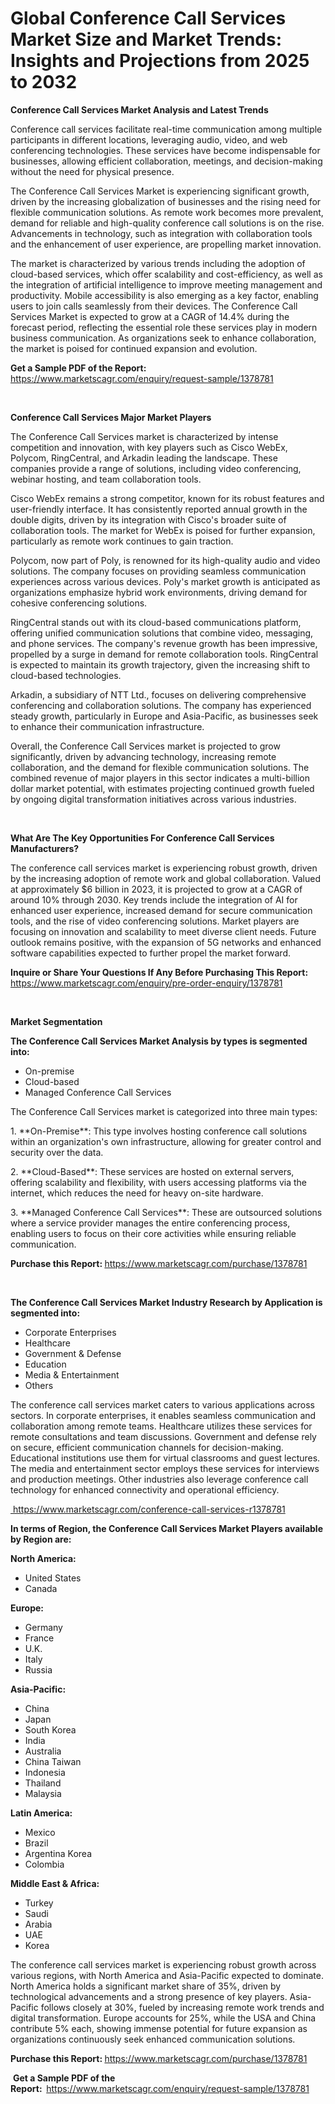 <p><h1>Global Conference Call Services Market Size and Market Trends: Insights and Projections from 2025 to 2032</h1></p><p><strong>Conference Call Services Market Analysis and Latest Trends</strong></p>
<p><p>Conference call services facilitate real-time communication among multiple participants in different locations, leveraging audio, video, and web conferencing technologies. These services have become indispensable for businesses, allowing efficient collaboration, meetings, and decision-making without the need for physical presence.</p><p>The Conference Call Services Market is experiencing significant growth, driven by the increasing globalization of businesses and the rising need for flexible communication solutions. As remote work becomes more prevalent, demand for reliable and high-quality conference call solutions is on the rise. Advancements in technology, such as integration with collaboration tools and the enhancement of user experience, are propelling market innovation.</p><p>The market is characterized by various trends including the adoption of cloud-based services, which offer scalability and cost-efficiency, as well as the integration of artificial intelligence to improve meeting management and productivity. Mobile accessibility is also emerging as a key factor, enabling users to join calls seamlessly from their devices. The Conference Call Services Market is expected to grow at a CAGR of 14.4% during the forecast period, reflecting the essential role these services play in modern business communication. As organizations seek to enhance collaboration, the market is poised for continued expansion and evolution.</p></p>
<p><strong>Get a Sample PDF of the Report:&nbsp;</strong> <a href="https://www.marketscagr.com/enquiry/request-sample/1378781?utm_campaign=3581&utm_medium=2&utm_source=Github&utm_content=ia&utm_term=19042025&utm_id=conference-call-services">https://www.marketscagr.com/enquiry/request-sample/1378781</a></p>
<p>&nbsp;</p>
<p><strong>Conference Call Services Major Market Players</strong></p>
<p><p>The Conference Call Services market is characterized by intense competition and innovation, with key players such as Cisco WebEx, Polycom, RingCentral, and Arkadin leading the landscape. These companies provide a range of solutions, including video conferencing, webinar hosting, and team collaboration tools.</p><p>Cisco WebEx remains a strong competitor, known for its robust features and user-friendly interface. It has consistently reported annual growth in the double digits, driven by its integration with Cisco's broader suite of collaboration tools. The market for WebEx is poised for further expansion, particularly as remote work continues to gain traction.</p><p>Polycom, now part of Poly, is renowned for its high-quality audio and video solutions. The company focuses on providing seamless communication experiences across various devices. Poly's market growth is anticipated as organizations emphasize hybrid work environments, driving demand for cohesive conferencing solutions.</p><p>RingCentral stands out with its cloud-based communications platform, offering unified communication solutions that combine video, messaging, and phone services. The company's revenue growth has been impressive, propelled by a surge in demand for remote collaboration tools. RingCentral is expected to maintain its growth trajectory, given the increasing shift to cloud-based technologies.</p><p>Arkadin, a subsidiary of NTT Ltd., focuses on delivering comprehensive conferencing and collaboration solutions. The company has experienced steady growth, particularly in Europe and Asia-Pacific, as businesses seek to enhance their communication infrastructure.</p><p>Overall, the Conference Call Services market is projected to grow significantly, driven by advancing technology, increasing remote collaboration, and the demand for flexible communication solutions. The combined revenue of major players in this sector indicates a multi-billion dollar market potential, with estimates projecting continued growth fueled by ongoing digital transformation initiatives across various industries.</p></p>
<p>&nbsp;</p>
<p><strong>What Are The Key Opportunities For Conference Call Services Manufacturers?</strong></p>
<p><p>The conference call services market is experiencing robust growth, driven by the increasing adoption of remote work and global collaboration. Valued at approximately $6 billion in 2023, it is projected to grow at a CAGR of around 10% through 2030. Key trends include the integration of AI for enhanced user experience, increased demand for secure communication tools, and the rise of video conferencing solutions. Market players are focusing on innovation and scalability to meet diverse client needs. Future outlook remains positive, with the expansion of 5G networks and enhanced software capabilities expected to further propel the market forward.</p></p>
<p><strong>Inquire or Share Your Questions If Any Before Purchasing This Report:</strong> <a href="https://www.marketscagr.com/enquiry/pre-order-enquiry/1378781?utm_campaign=3581&utm_medium=2&utm_source=Github&utm_content=ia&utm_term=19042025&utm_id=conference-call-services">https://www.marketscagr.com/enquiry/pre-order-enquiry/1378781</a></p>
<p>&nbsp;</p>
<p><strong>Market Segmentation</strong></p>
<p><strong>The Conference Call Services Market Analysis by types is segmented into:</strong></p>
<p><ul><li>On-premise</li><li>Cloud-based</li><li>Managed Conference Call Services</li></ul></p>
<p><p>The Conference Call Services market is categorized into three main types: </p><p>1. **On-Premise**: This type involves hosting conference call solutions within an organization's own infrastructure, allowing for greater control and security over the data.</p><p>2. **Cloud-Based**: These services are hosted on external servers, offering scalability and flexibility, with users accessing platforms via the internet, which reduces the need for heavy on-site hardware.</p><p>3. **Managed Conference Call Services**: These are outsourced solutions where a service provider manages the entire conferencing process, enabling users to focus on their core activities while ensuring reliable communication.</p></p>
<p><strong>Purchase this Report:&nbsp;</strong><a href="https://www.marketscagr.com/purchase/1378781?utm_campaign=3581&utm_medium=2&utm_source=Github&utm_content=ia&utm_term=19042025&utm_id=conference-call-services">https://www.marketscagr.com/purchase/1378781</a></p>
<p>&nbsp;</p>
<p><strong>The Conference Call Services Market Industry Research by Application is segmented into:</strong></p>
<p><ul><li>Corporate Enterprises</li><li>Healthcare</li><li>Government & Defense</li><li>Education</li><li>Media & Entertainment</li><li>Others</li></ul></p>
<p><p>The conference call services market caters to various applications across sectors. In corporate enterprises, it enables seamless communication and collaboration among remote teams. Healthcare utilizes these services for remote consultations and team discussions. Government and defense rely on secure, efficient communication channels for decision-making. Educational institutions use them for virtual classrooms and guest lectures. The media and entertainment sector employs these services for interviews and production meetings. Other industries also leverage conference call technology for enhanced connectivity and operational efficiency.</p></p>
<p><a href="https://www.marketscagr.com/conference-call-services-r1378781?utm_campaign=3581&utm_medium=2&utm_source=Github&utm_content=ia&utm_term=19042025&utm_id=conference-call-services">&nbsp;https://www.marketscagr.com/conference-call-services-r1378781</a></p>
<p><strong>In terms of Region, the Conference Call Services Market Players available by Region are:</strong></p>
<p>
    <p> <strong> North America: </strong>
        <ul>
            <li>United States</li>
            <li>Canada</li>
        </ul>
        </p> 
    <p> <strong> Europe: </strong>
        <ul>
            <li>Germany</li>
            <li>France</li>
            <li>U.K.</li>
            <li>Italy</li>
            <li>Russia</li>
        </ul>
        </p> 
    <p> <strong> Asia-Pacific: </strong>
        <ul>
            <li>China</li>
            <li>Japan</li>
            <li>South Korea</li>
            <li>India</li>
            <li>Australia</li>
            <li>China Taiwan</li>
            <li>Indonesia</li>
            <li>Thailand</li>
            <li>Malaysia</li>
        </ul>
        </p> 
    <p> <strong> Latin America: </strong>
        <ul>
            <li>Mexico</li>
            <li>Brazil</li>
            <li>Argentina Korea</li>
            <li>Colombia</li>
        </ul>
        </p> 
    <p> <strong> Middle East & Africa: </strong>
        <ul>
            <li>Turkey</li>
            <li>Saudi</li>
            <li>Arabia</li>
            <li>UAE</li>
            <li>Korea</li>
        </ul>
    </p>
    </p>
<p><p>The conference call services market is experiencing robust growth across various regions, with North America and Asia-Pacific expected to dominate. North America holds a significant market share of 35%, driven by technological advancements and a strong presence of key players. Asia-Pacific follows closely at 30%, fueled by increasing remote work trends and digital transformation. Europe accounts for 25%, while the USA and China contribute 5% each, showing immense potential for future expansion as organizations continuously seek enhanced communication solutions.</p></p>
<p><strong>Purchase this Report: </strong><a href="https://www.marketscagr.com/purchase/1378781?utm_campaign=3581&utm_medium=2&utm_source=Github&utm_content=ia&utm_term=19042025&utm_id=conference-call-services">https://www.marketscagr.com/purchase/1378781</a></p>
<p>&nbsp;<strong>Get a Sample PDF of the Report:&nbsp;&nbsp;</strong><a href="https://www.marketscagr.com/enquiry/request-sample/1378781?utm_campaign=3581&utm_medium=2&utm_source=Github&utm_content=ia&utm_term=19042025&utm_id=conference-call-services">https://www.marketscagr.com/enquiry/request-sample/1378781</a></p>
<p><strong></strong></p>
<p><p></p><p></p><p></p></p>